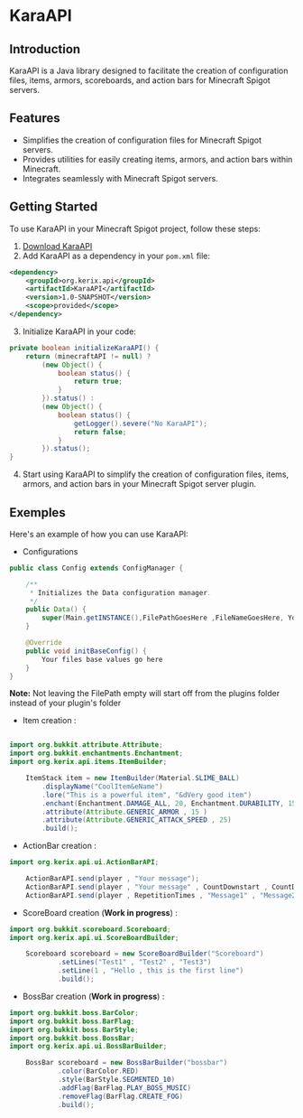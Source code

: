 # KaraAPI

## Introduction

KaraAPI is a Java library designed to facilitate the creation of configuration files, items, armors, scoreboards, and action bars for Minecraft Spigot servers.

## Features

- Simplifies the creation of configuration files for Minecraft Spigot servers.
- Provides utilities for easily creating items, armors, and action bars within Minecraft.
- Integrates seamlessly with Minecraft Spigot servers.

## Getting Started

To use KaraAPI in your Minecraft Spigot project, follow these steps:

1. [Download KaraAPI](https://www.spigotmc.org/resources/karaapi.115651/)
2. Add KaraAPI as a dependency in your `pom.xml` file:

```xml
<dependency>
    <groupId>org.kerix.api</groupId>
    <artifactId>KaraAPI</artifactId>
    <version>1.0-SNAPSHOT</version>
    <scope>provided</scope>
</dependency>
```
3. Initialize KaraAPI in your code:
```java
private boolean initializeKaraAPI() {
    return (minecraftAPI != null) ?
        (new Object() {
            boolean status() {
                return true;
            }
        }).status() :
        (new Object() {
            boolean status() {
                getLogger().severe("No KaraAPI");
                return false;
            }
        }).status();
}
```
4. Start using KaraAPI to simplify the creation of configuration files, items, armors, and action bars in your Minecraft Spigot server plugin.

## Exemples

Here's an example of how you can use KaraAPI:
 - Configurations
```java
public class Config extends ConfigManager {

    /**
     * Initializes the Data configuration manager.
     */
    public Data() {
        super(Main.getINSTANCE(),FilePathGoesHere ,FileNameGoesHere, YourKeyGoesHere);
    }

    @Override
    public void initBaseConfig() {
        Your files base values go here
    }
}
```
**Note:**
Not leaving the FilePath empty will start off from the plugins folder instead of your plugin's folder
- Item creation :

```java

import org.bukkit.attribute.Attribute;
import org.bukkit.enchantments.Enchantment;
import org.kerix.api.items.ItemBuilder;

    ItemStack item = new ItemBuilder(Material.SLIME_BALL)
        .displayName("CoolItem&eName")
        .lore("This is a powerful item", "&dVery good item")
        .enchant(Enchantment.DAMAGE_ALL, 20, Enchantment.DURABILITY, 15)
        .attribute(Attribute.GENERIC_ARMOR , 15 )
        .attribute(Attribute.GENERIC_ATTACK_SPEED , 25)
        .build();
```
- ActionBar creation :

```java
import org.kerix.api.ui.ActionBarAPI;

    ActionBarAPI.send(player , "Your message");
    ActionBarAPI.send(player , "Your message" , CountDownstart , CountDownEnd);
    ActionBarAPI.send(player , RepetitionTimes , "Message1" , "Message2" , "Message3" ...);
```
- ScoreBoard creation (**Work in progress**) :

```java
import org.bukkit.scoreboard.Scoreboard;
import org.kerix.api.ui.ScoreBoardBuilder;

    Scoreboard scoreboard = new ScoreBoardBuilder("Scoreboard")
            .setLines("Test1" , "Test2" , "Test3")
            .setLine(1 , "Hello , this is the first line")
            .build();
```

- BossBar creation (**Work in progress**) :

```java
import org.bukkit.boss.BarColor;
import org.bukkit.boss.BarFlag;
import org.bukkit.boss.BarStyle;
import org.bukkit.boss.BossBar;
import org.kerix.api.ui.BossBarBuilder;

    BossBar scoreboard = new BossBarBuilder("bossbar")
            .color(BarColor.RED)
            .style(BarStyle.SEGMENTED_10)
            .addFlag(BarFlag.PLAY_BOSS_MUSIC)
            .removeFlag(BarFlag.CREATE_FOG)
            .build();
```


